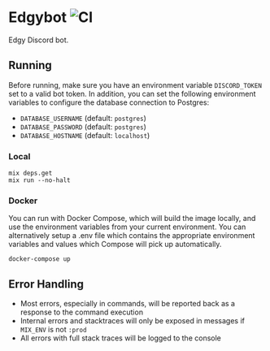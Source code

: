 # Edgybot ![CI](https://github.com/jswny/edgybot/workflows/CI/badge.svg)

Edgy Discord bot.

## Running

Before running, make sure you have an environment variable `DISCORD_TOKEN` set to a valid bot token. In addition, you can set the following environment variables to configure the database connection to Postgres:

- `DATABASE_USERNAME` (default: `postgres`)
- `DATABASE_PASSWORD` (default: `postgres`)
- `DATABASE_HOSTNAME` (default: `localhost`)

### Local

```shell
mix deps.get
mix run --no-halt
```

### Docker

You can run with Docker Compose, which will build the image locally, and use the environment variables from your current environment. You can alternatively setup a .env file which contains the appropriate environment variables and values which Compose will pick up automatically.

```shell
docker-compose up
```

## Error Handling

- Most errors, especially in commands, will be reported back as a response to the command execution
- Internal errors and stacktraces will only be exposed in messages if `MIX_ENV` is not `:prod`
- All errors with full stack traces will be logged to the console
